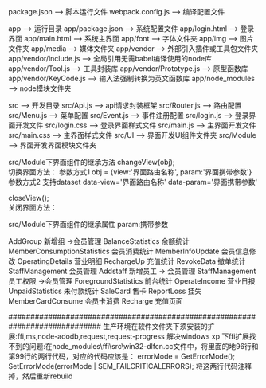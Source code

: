 package.json             -->    脚本运行文件
webpack.config.js        -->    编译配置文件

app                      -->    运行目录
app/package.json         -->    系统配置文件
app/login.html           -->    登录界面
app/main.html            -->    系统主界面
app/font                 -->    字体文件夹
app/img                  -->    图片文件夹
app/media                -->    媒体文件夹
app/vendor               -->    外部引入插件或工具包文件夹
app/vendor/include.js    -->    全局引用无需babel编译使用的node库
app/vendor/Tool.js       -->    工具封装库
app/vendor/Prototype.js  -->    原型函数库
app/vendor/KeyCode.js    -->    输入法强制转换为英文函数库
app/node_modules         -->    node模块文件夹

src                      -->    开发目录
src/Api.js               -->    api请求封装框架
src/Router.js            -->    路由配置
src/Menu.js              -->    菜单配置
src/Event.js             -->    事件注册配置
src/login.js             -->    登录界面开发文件
src/login.css            -->    登录界面样式文件
src/main.js              -->    主界面开发文件
src/main.css             -->    主界面样式文件
src/UI                   -->    界面开发UI组件文件夹
src/Module               -->    界面开发界面模块文件夹




src/Module下界面组件的继承方法
changeView(obj);    
    切换界面方法：
        参数方式1
            obj = {view:'界面路由名称', param:'界面携带参数'}
        参数方式2
            支持dataset
            data-view='界面路由名称' data-param='界面携带参数'

closeView();    
    关闭界面方法：


src/Module下界面组件的继承属性
param:携带参数


AddGroup   新增组 ->会员管理
BalanceStatistics   余额统计
MemberConsumptionStatistics  会员消费统计
MemberInfoUpdate    会员信息修改
OperatingDetails  营业明细
RechargeUp    充值统计
RevokeData   撤单统计
StaffManagement 会员管理
Addstaff  新增员工 -> 会员管理
StaffManagement 员工权限 ->会员管理
ForegroundStatistics   前台统计
OperateIncome   营业日报
UnpaidStatistics  未付款统计
SaleCard   售卡
ReportLoss  挂失
MemberCardConsume 会员卡消费
Recharge   充值页面


#############################################################################
生产环境在软件文件夹下须安装的扩展:ffi,ms,node-adodb,request,request-progress
解决windows xp 下ffi扩展找不到的问题:在node_modules\ffi\src\win32-dlfcn.cc文件中，将里面的地96行和第99行的两行代码，对应的代码应该是：
    errorMode = GetErrorMode();  
    SetErrorMode(errorMode | SEM_FAILCRITICALERRORS);
将这两行代码注释掉，然后重新rebuild


<!-- var name = 'dfdfdffd';
name.setData('merchant');
'merchant'.getData(); -->